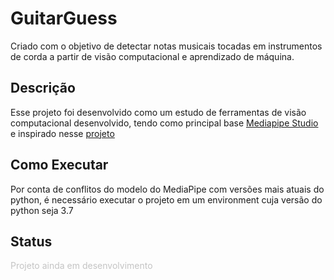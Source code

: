 # GuitarGuess

Criado com o objetivo de detectar notas musicais tocadas em instrumentos de corda a partir de visão computacional e aprendizado de máquina.

## Descrição

Esse projeto foi desenvolvido como um estudo de ferramentas de visão computacional desenvolvido, tendo como principal base [Mediapipe Studio](https://mediapipe-studio.webapps.google.com/home) e inspirado nesse [projeto](https://github.com/Kazuhito00/hand-gesture-recognition-using-mediapipe)

## Como Executar

Por conta de conflitos do modelo do MediaPipe com versões mais atuais do python, é necessário executar o projeto em um environment cuja versão do python seja 3.7

## Status
<span>Projeto ainda em desenvolvimento</span>

<style>
    span {
        color: #C4C4C4
    }
</style>